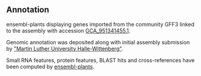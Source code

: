 **Annotation**
----------

ensembl-plants displaying genes imported from the community GFF3 linked to the assembly with accession [GCA\_951341455.1](http://www.ebi.ac.uk/ena/data/view/GCA_951341455.1).

Genomic annotation was deposited along with initial assembly submission by ["Martin Luther University Halle-Wittenberg"](URL_GOES_HERE).

Small RNA features, protein features, BLAST hits and cross-references have been
computed by [ensembl-plants](https://plants.ensembl.org/info/genome/annotation/index.html).
